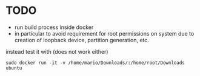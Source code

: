 

# TODO

- run build process inside docker
- in particular to avoid requirement for root permissions on system due to
   creation of loopback device, partition generation, etc.

instead test it with (does not work either)

```
sudo docker run -it -v /home/mario/Downloads/:/home/root/Downloads ubuntu
```
